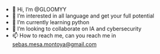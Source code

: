 - 👋 Hi, I’m @GLOOMYY
- 👀 I’m interested in all language and get your full potential
- 🌱 I’m currently learning python
- 💞️ I’m looking to collaborate on IA and cybersecurity
- 📫 How to reach me, can you reach me in sebas.mesa.montoya@gmail.com

<!---
GLOOMYY/GLOOMYY is a ✨ special ✨ repository because its `README.md` (this file) appears on your GitHub profile.
You can click the Preview link to take a look at your changes.
--->
